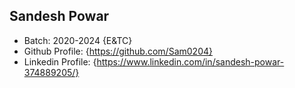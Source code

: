 ## Sandesh Powar
- Batch: 2020-2024 {E&TC}
- Github Profile: {https://github.com/Sam0204}
- Linkedin Profile: {https://www.linkedin.com/in/sandesh-powar-374889205/}
